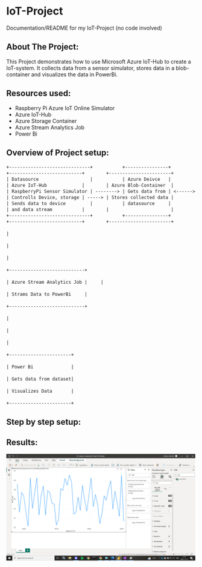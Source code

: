 # IoT-Project
Documentation/README for my IoT-Project (no code involved)

## About The Project:
This Project demonstrates how to use Microsoft Azure IoT-Hub to create a IoT-system.
It collects data from a sensor simulator, stores data in a blob-container and visualizes the data in PowerBi.


## Resources used:
- Raspberry Pi Azure IoT Online Simulator
- Azure IoT-Hub
- Azure Storage Container
- Azure Stream Analytics Job
- Power Bi

## Overview of Project setup:
```
+------------------------------+           +----------------+          +---------------------------+        +-----------------------+
| Datasource                   |           | Azure Deivce   |          | Azure IoT-Hub             |        | Azure Blob-Container  |
| RaspberryPi Sensor Simulator | --------> | Gets data from | <------> | Controlls Device, storage | -----> | Stores collected data |
| Sends data to device         |           | datasource     |          | and data stream           |        |                       |
+------------------------------+           +----------------+          +---------------------------+        +-----------------------+
                                                                                                                         |
                                                                                                                         |
                                                                                                                         |
                                                                                                            +----------------------------+
                                                                                                            | Azure Stream Analytics Job |     |
                                                                                                            | Strams Data to PowerBi     |       
                                                                                                            +----------------------------+
                                                                                                                         |
                                                                                                                         |
                                                                                                                         |
                                                                                                            +-----------------------+
                                                                                                            | Power Bi              |
                                                                                                            | Gets data from dataset|
                                                                                                            | Visualizes Data       |
                                                                                                            +-----------------------+

```
## Step by step setup:



## Results:

<img src="https://github.com/Danken1337/IoT-Project/blob/main/visualiseringIoTproject.png" width="800"/>



